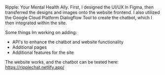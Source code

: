 Ripple: Your Mental Health Ally. 
First, I designed the UI/UX in Figma, then transferred the designs and images onto the website frontend. 
I also utilized the Google Cloud Platform Dialogflow Tool to create the chatbot, which I then integrated within the site. 

Some things Im working on adding: 
* API's to enhance the chatbot and website functionality 
* Additional pages 
* Additional features for the site 

The website works, and the chatbot can be tested here: https://ripplechat.netlify.app/
